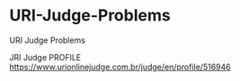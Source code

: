 # URI-Judge-Problems
 URI Judge Problems

JRI Judge PROFILE
https://www.urionlinejudge.com.br/judge/en/profile/516946
